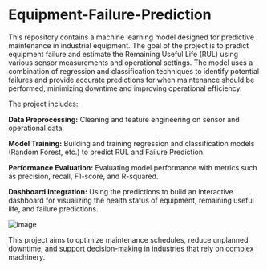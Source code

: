# Equipment-Failure-Prediction
This repository contains a machine learning model designed for predictive maintenance in industrial equipment. The goal of the project is to predict equipment failure and estimate the Remaining Useful Life (RUL) using various sensor measurements and operational settings. The model uses a combination of regression and classification techniques to identify potential failures and provide accurate predictions for when maintenance should be performed, minimizing downtime and improving operational efficiency.

The project includes:

**Data Preprocessing:** Cleaning and feature engineering on sensor and operational data.

**Model Training:** Building and training regression and classification models (Random Forest, etc.) to predict RUL and Failure Prediction.

**Performance Evaluation:** Evaluating model performance with metrics such as precision, recall, F1-score, and R-squared.

**Dashboard Integration:** Using the predictions to build an interactive dashboard for visualizing the health status of equipment, remaining useful life, and failure predictions.

![image](https://github.com/user-attachments/assets/d082a65e-0e30-44ff-929f-e33779d5e3bf)



This project aims to optimize maintenance schedules, reduce unplanned downtime, and support decision-making in industries that rely on complex machinery.



